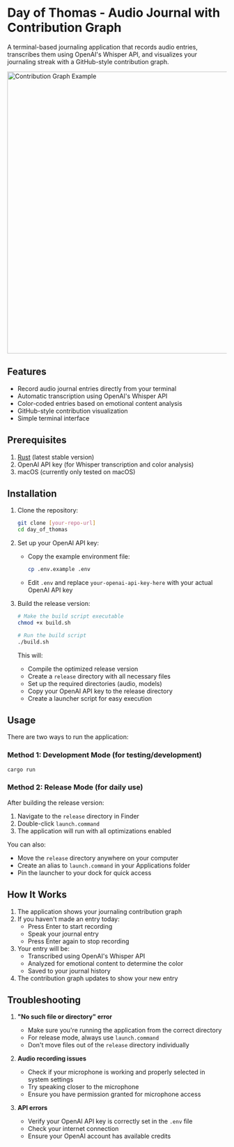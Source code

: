 # Day of Thomas - Audio Journal with Contribution Graph

A terminal-based journaling application that records audio entries, transcribes them using OpenAI's Whisper API, and visualizes your journaling streak with a GitHub-style contribution graph.

<img width="647" alt="Contribution Graph Example" src="https://github.com/user-attachments/assets/5d0b593a-4ca8-4e83-b5c6-abbe47363f12" />

## Features

- Record audio journal entries directly from your terminal
- Automatic transcription using OpenAI's Whisper API
- Color-coded entries based on emotional content analysis
- GitHub-style contribution visualization
- Simple terminal interface

## Prerequisites

1. [Rust](https://www.rust-lang.org/tools/install) (latest stable version)
2. OpenAI API key (for Whisper transcription and color analysis)
3. macOS (currently only tested on macOS)

## Installation

1. Clone the repository:
   ```bash
   git clone [your-repo-url]
   cd day_of_thomas
   ```

2. Set up your OpenAI API key:
   - Copy the example environment file:
     ```bash
     cp .env.example .env
     ```
   - Edit `.env` and replace `your-openai-api-key-here` with your actual OpenAI API key

3. Build the release version:
   ```bash
   # Make the build script executable
   chmod +x build.sh
   
   # Run the build script
   ./build.sh
   ```
   This will:
   - Compile the optimized release version
   - Create a `release` directory with all necessary files
   - Set up the required directories (audio, models)
   - Copy your OpenAI API key to the release directory
   - Create a launcher script for easy execution

## Usage

There are two ways to run the application:

### Method 1: Development Mode (for testing/development)
```bash
cargo run
```

### Method 2: Release Mode (for daily use)
After building the release version:
1. Navigate to the `release` directory in Finder
2. Double-click `launch.command`
3. The application will run with all optimizations enabled

You can also:
- Move the `release` directory anywhere on your computer
- Create an alias to `launch.command` in your Applications folder
- Pin the launcher to your dock for quick access

## How It Works

1. The application shows your journaling contribution graph
2. If you haven't made an entry today:
   - Press Enter to start recording
   - Speak your journal entry
   - Press Enter again to stop recording
3. Your entry will be:
   - Transcribed using OpenAI's Whisper API
   - Analyzed for emotional content to determine the color
   - Saved to your journal history
4. The contribution graph updates to show your new entry

## Troubleshooting

1. **"No such file or directory" error**
   - Make sure you're running the application from the correct directory
   - For release mode, always use `launch.command`
   - Don't move files out of the `release` directory individually

2. **Audio recording issues**
   - Check if your microphone is working and properly selected in system settings
   - Try speaking closer to the microphone
   - Ensure you have permission granted for microphone access

3. **API errors**
   - Verify your OpenAI API key is correctly set in the `.env` file
   - Check your internet connection
   - Ensure your OpenAI account has available credits
